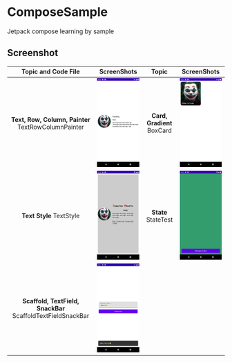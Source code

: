 # ComposeSample
Jetpack compose learning by sample

## Screenshot

|Topic and Code File|ScreenShots|Topic|ScreenShots|
|:---:|:---:|:---:|:---:|
|**Text, Row, Column, Painter** TextRowColumnPainter|<img src="https://github.com/pravinlondhe/ComposeSample/blob/master/screenshots/text_row_column_painter.png?raw=true" width="300"/>|**Card, Gradient** BoxCard|<img src="https://github.com/pravinlondhe/ComposeSample/blob/master/screenshots/card_box_gradient.png?raw=true" width="300"/>|
|**Text Style** TextStyle|<img src="https://github.com/pravinlondhe/ComposeSample/blob/master/screenshots/text_style.png?raw=true" width="300"/>|**State** StateTest|<img src="https://github.com/pravinlondhe/ComposeSample/blob/master/screenshots/maintain_state.png?raw=true" width="300"/>|
|**Scaffold, TextField, SnackBar** ScaffoldTextFieldSnackBar|<img src="https://github.com/pravinlondhe/ComposeSample/blob/master/screenshots/scaffold_textField_snackbar.png?raw=true" width="300"/>|